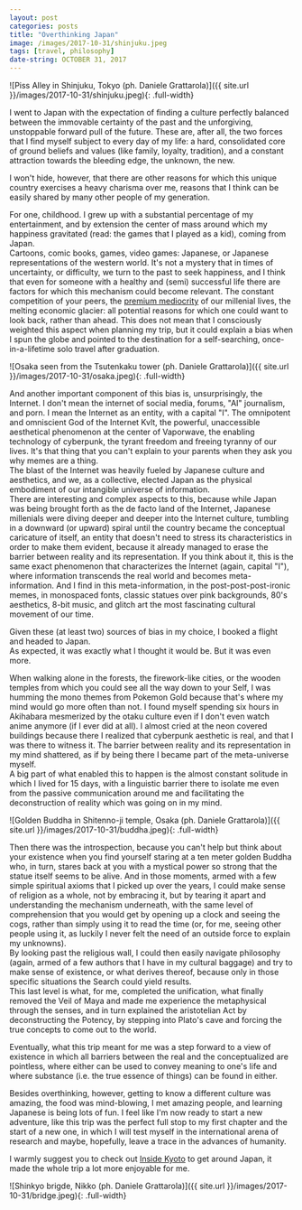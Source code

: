 ```yaml
---
layout: post
categories: posts
title: "Overthinking Japan"
image: /images/2017-10-31/shinjuku.jpeg
tags: [travel, philosophy]
date-string: OCTOBER 31, 2017
---
```


![Piss Alley in Shinjuku, Tokyo (ph. Daniele Grattarola)]({{ site.url }}/images/2017-10-31/shinjuku.jpeg){: .full-width}

I went to Japan with the expectation of finding a culture perfectly balanced 
between the immovable certainty of the past and the unforgiving, unstoppable
forward pull of the future. These are, after all, the two forces that I find myself subject to every day of my life: a hard, consolidated core of ground beliefs and values (like family, loyalty, tradition), and a constant attraction towards the bleeding edge, the unknown, the new. 

I won't hide, however, that there are other reasons for which this unique country exercises a heavy charisma over me, reasons that I think can be easily shared by many other people of my generation.  
<!--more-->

For one, childhood. I grew up with a substantial percentage of my entertainment, and by extension the center of mass around which my happiness gravitated (read: the games that I played as a kid), coming from Japan.  
Cartoons, comic books, games, video games: Japanese, or Japanese representations of the western world. 
It's not a mystery that in times of uncertainty, or difficulty, we turn to the past to seek happiness, and I think that even for someone with a healthy and (semi) successful life there are factors for which this mechanism could become relevant. The constant competition of your peers, the [premium mediocrity](https://ribbonfarm.com/2017/08/17/the-premium-mediocre-life-of-maya-millenial/) of our millenial lives, the melting economic glacier: all potential reasons for which one could want to look back, rather than ahead. 
This does not mean that I consciously weighted this aspect when planning my trip, but it could explain a bias when I spun the globe and pointed to the destination for a self-searching, once-in-a-lifetime solo travel after graduation.

![Osaka seen from the Tsutenkaku tower (ph. Daniele Grattarola)]({{ site.url }}/images/2017-10-31/osaka.jpeg){: .full-width}

And another important component of this bias is, unsurprisingly, the Internet. 
I don't mean the internet of social media, forums, "AI" journalism, and porn. I mean the Internet as an entity, with a capital "I". The omnipotent and omniscient God of the Internet Kvlt, the powerful, unaccessible aesthetical phenomenon at the center of Vaporwave, the enabling technology of cyberpunk, the tyrant freedom and freeing tyranny of our lives. It's that thing that you can't explain to your parents when they ask you why memes are a thing.  
The blast of the Internet was heavily fueled by Japanese culture and aesthetics, and we, as a collective, elected Japan as the physical embodiment of our intangible universe of information.  
There are interesting and complex aspects to this, because while Japan was being brought forth as the de facto land of the Internet, Japanese millenials were diving deeper and deeper into the Internet culture, tumbling in a downward (or upward) spiral until the country became the conceptual caricature of itself, an entity that doesn't need to stress its characteristics in order to make them evident, because it already managed to erase the barrier between reality and its representation. If you think about it, this is the same exact phenomenon that characterizes the Internet (again, capital "I"), where information transcends the real world and becomes meta-information. 
And I find in this meta-information, in the post-post-post-ironic memes, in monospaced fonts, classic statues over pink backgrounds, 80's aesthetics, 8-bit music, and glitch art the most fascinating cultural movement of our time. 

Given these (at least two) sources of bias in my choice, I booked a flight and headed to Japan.  
As expected, it was exactly what I thought it would be. But it was even more. 

When walking alone in the forests, the firework-like cities, or the wooden temples from which you could see all the way down to your Self, I was humming the mono themes from Pokemon Gold because that's where my mind would go more often than not. I found myself spending six hours in Akihabara mesmerized by the otaku culture even if I don't even watch anime anymore (if I ever did at all). I almost cried at the neon covered buildings because there I realized that cyberpunk aesthetic is real, and that I was there to witness it. The barrier between reality and its representation in my mind shattered, as if by being there I became part of the meta-universe myself.  
A big part of what enabled this to happen is the almost constant solitude in which I lived for 15 days, with a linguistic barrier there to isolate me even from the passive communication around me and facilitating the deconstruction of reality which was going on in my mind.  

![Golden Buddha in Shitenno-ji temple, Osaka (ph. Daniele Grattarola)]({{ site.url }}/images/2017-10-31/buddha.jpeg){: .full-width}

Then there was the introspection, because you can't help but think about your existence when you find yourself staring at a ten meter golden Buddha who, in turn, stares back at you with a mystical power so strong that the statue itself seems to be alive. And in those moments, armed with a few simple spiritual axioms that I picked up over the years, I could make sense of religion as a whole, not by embracing it, but by tearing it apart and understanding the mechanism underneath, with the same level of comprehension that you would get by opening up a clock and seeing the cogs, rather than simply using it to read the time (or, for me, seeing other people using it, as luckily I never felt the need of an outside force to explain my unknowns).  
By looking past the religious wall, I could then easily navigate philosophy (again, armed of a few authors that I have in my cultural baggage) and try to make sense of existence, or what derives thereof, because only in those specific situations the Search could yield results.  
This last level is what, for me, completed the unification, what finally removed the Veil of Maya and made me experience the metaphysical through the senses, and in turn explained the aristotelian Act by deconstructing the Potency, by stepping into Plato's cave and forcing the true concepts to come out to the world. 

Eventually, what this trip meant for me was a step forward to a view of existence in which all barriers between the real and the conceptualized are pointless, where either can be used to convey meaning to one's life and where substance (i.e. the true essence of things) can be found in either.  

Besides overthinking, however, getting to know a different culture was amazing, the food was mind-blowing, I met amazing people, and learning Japanese is being lots of fun. I feel like I'm now ready to start a new adventure, like this trip was the perfect full stop to my first chapter and the start of a new one, in which I will test myself in the international arena of research and maybe, hopefully, leave a trace in the advances of humanity. 

I warmly suggest you to check out [Inside Kyoto](https://insidekyoto.com) to get around Japan, it made the whole trip a lot more enjoyable for me.

![Shinkyo brigde, Nikko (ph. Daniele Grattarola)]({{ site.url }}/images/2017-10-31/bridge.jpeg){: .full-width}
